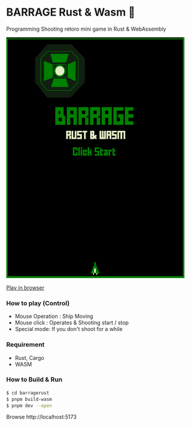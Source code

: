 # BARRAGE Rust & Wasm 👾

Programming Shooting retoro mini game in Rust & WebAssembly

[![screenshot](screen.png)](https://myurioka.github.io/barragerust/)

[Play in browser](https://myurioka.github.io/barragerust)

### How to play (Control)

-   Mouse Operation : Ship Moving
-   Mouse click : Operates & Shooting start / stop
-   Special mode: If you don't shoot for a while

### Requirement

-   Rust, Cargo
-   WASM

### How to Build & Run

```sh
$ cd barragerust
$ pnpm build-wasm
$ pnpm dev --open
```

Browse http://localhost:5173

